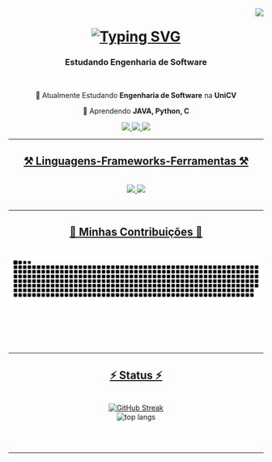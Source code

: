 <img align="right" src="https://visitor-badge.laobi.icu/badge?page_id=lfvSantini.lfvSantini" />

<h1 align="center">
    <a href="https://git.io/typing-svg"><img src="https://readme-typing-svg.demolab.com?font=Sora&size=35&duration=3000&pause=1500&color=F7F7F7&center=true&vCenter=true&width=435&lines=Ol%C3%A1%2C+seja+bem-vindo(a)!;Me+chamo+Luis!" alt="Typing SVG" /></a>
</h1>

<h3 align="center">Estudando Engenharia de Software</h3>

<br/>

<div align="center">
 
📕 Atualmente Estudando **Engenharia de Software** na **UniCV**
 
🔭 Aprendendo **JAVA, Python, C**                                

 </div>
 
<div align="center"> 
  <a href="mailto:lfvsantini@gmail.com">
    <img src="https://img.shields.io/badge/Gmail-333333?style=for-the-badge&logo=gmail&logoColor=red" />
  </a>
  <a href="https://www.linkedin.com/in/lfvsantini/" target="_blank">
    <img src="https://img.shields.io/badge/LinkedIn-0077B5?style=for-the-badge&logo=linkedin&logoColor=white" target="_blank" />
  </a>
    <a href="https://wa.me/5544999010320">
     <img src="https://img.shields.io/badge/WhatsApp-25D366?style=for-the-badge&logo=whatsapp&logoColor=white" />
</div>

 <hr/>
 
<h2 align="center">⚒️ Linguagens-Frameworks-Ferramentas ⚒️</h2>
<br/>
<div align="center">
    <img src="https://skillicons.dev/icons?i=c,java,py" />
    <img src="https://skillicons.dev/icons?i=figma,mysql,vscode,idea,github,git" /><br>
</div>

<br/>
<hr/>

<div align="center">
  <h2>🐍 Minhas Contribuições 🐍</h2>
  <br>
 <img alt="snake eating my contributions" src="https://github.com/lfvSantini/lfvSantini/blob/output/github-snake-dark.svg" />
  
  <br/><br/><br/>
</div>

<hr/>

<h2 align="center">⚡ Status ⚡</h2>
<br>
<div align=center>
<a href="https://git.io/streak-stats"><img src="https://streak-stats.demolab.com?user=lfvSantini&theme=dark&hide_border=true&locale=pt_BR&date_format=j%20M%5B%20Y%5D&mode=weekly&fire=EB0000&ring=FFFFFF&currStreakLabel=FFFFFF&currStreakNum=FFFFFF&sideNums=FFFFFF" alt="GitHub Streak" /></a>
    <br/>
      <img width=325 align="center" src="https://github-readme-stats-vc53.vercel.app/api/top-langs/?username=lfvSantini&layout=pie&theme=shadow_red" alt="top langs" />
</div>

<br/><br/>

<hr/>

<br/>
